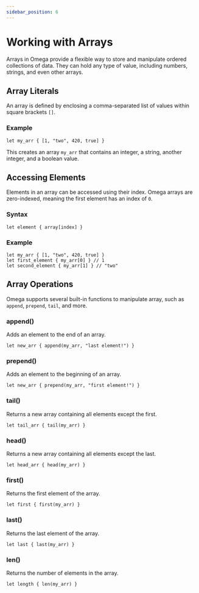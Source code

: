 ```yaml
---
sidebar_position: 6
---
```


# Working with Arrays

Arrays in Omega provide a flexible way to store and manipulate ordered collections of data. They can hold any type of value, including numbers, strings, and even other arrays.

## Array Literals

An array is defined by enclosing a comma-separated list of values within square brackets `[]`.

### Example

```omega
let my_arr { [1, "two", 420, true] }
```

This creates an array `my_arr` that contains an integer, a string, another integer, and a boolean value.

## Accessing Elements

Elements in an array can be accessed using their index. Omega arrays are zero-indexed, meaning the first element has an index of `0`.

### Syntax

```omega
let element { array[index] }
```

### Example

```omega
let my_arr { [1, "two", 420, true] }
let first_element { my_arr[0] } // 1
let second_element { my_arr[1] } // "two"
```

## Array Operations

Omega supports several built-in functions to manipulate array, such as `append`, `prepend`, `tail`, and more.

### append()

Adds an element to the end of an array.

```omega
let new_arr { append(my_arr, "last element!") }
```

### prepend()

Adds an element to the beginning of an array.

```omega
let new_arr { prepend(my_arr, "first element!") }
```

### tail()

Returns a new array containing all elements except the first.

```omega
let tail_arr { tail(my_arr) }
```

### head()

Returns a new array containing all elements except the last.

```omega
let head_arr { head(my_arr) }
```

### first()

Returns the first element of the array.

```omega
let first { first(my_arr) }
```

### last()

Returns the last element of the array.

```omega
let last { last(my_arr) }
```

### len()

Returns the number of elements in the array.

```omega
let length { len(my_arr) }
```
